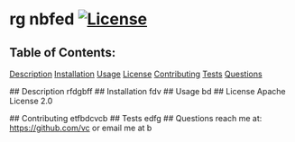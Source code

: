 # rg nbfed                      [![License](https://img.shields.io/badge/License-Apache%202.0-blue.svg)](https://opensource.org/licenses/Apache-2.0)
## Table of Contents:
[Description](#description)
[Installation](#installation)
[Usage](#usage)
[License](#license)
[Contributing](#contributing)
[Tests](#tests)
[Questions](#questions)


<a name="description" /> ## Description
 rfdgbff 
<a name="installation" /> ## Installation
fdv
<a name="usage" /> ## Usage
bd 
<a name="license" /> ## License
Apache License 2.0 

<a name="contributing" /> ## Contributing
etfbdcvcb 
<a name="tests" /> ## Tests
edfg
<a name="questions" /> ## Questions
reach me at: https://github.com/vc or email me at b